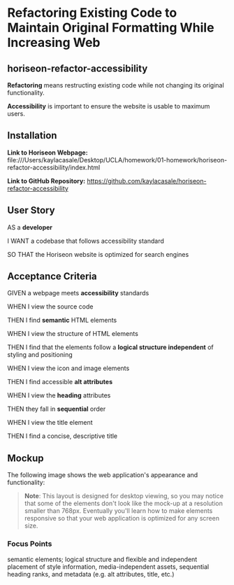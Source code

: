 # Refactoring Existing Code to Maintain Original Formatting While Increasing Web 
## horiseon-refactor-accessibility

**Refactoring** means restructing existing code while not changing its original functionality.

**Accessibility** is important to ensure the website is usable to maximum users.

## Installation
**Link to Horiseon Webpage:** file:///Users/kaylacasale/Desktop/UCLA/homework/01-homework/horiseon-refactor-accessibility/index.html

**Link to GitHub Repository:** https://github.com/kaylacasale/horiseon-refactor-accessibility

## User Story
AS a **developer**

I WANT a codebase that follows accessibility standard

SO THAT the Horiseon website is optimized for search engines

## Acceptance Criteria
GIVEN a webpage meets **accessibility** standards

WHEN I view the source code

THEN I find **semantic** HTML elements

WHEN I view the structure of HTML elements

THEN I find that the elements follow a **logical structure independent** of styling and positioning

WHEN I view the icon and image elements

THEN I find accessible **alt attributes**

WHEN I view the **heading** attributes

THEN they fall in **sequential** order

WHEN I view the title element

THEN I find a concise, descriptive title

## Mockup
The following image shows the web application's appearance and functionality:

> **Note**: This layout is designed for desktop viewing, so you may notice that some of the elements don't look like the mock-up at a resolution smaller than 768px. Eventually you'll learn how to make elements responsive so that your web application is optimized for any screen size.

### Focus Points
semantic elements; logical structure and flexible and independent placement of style information, media-independent assets, sequential heading ranks, and metadata (e.g. alt attributes, title, etc.)
